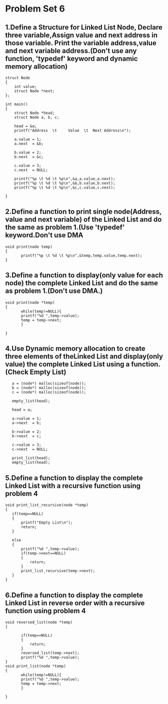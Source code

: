 # Problem Set 6

## 1.Define a Structure for Linked List Node, Declare three variable,Assign value and next address in those variable. Print the variable address,value and next variable address.(Don't use any function, 'typedef' keyword and dynamic memory allocation)

```
struct Node
{
    int value;
    struct Node *next;
};

int main()
{
    struct Node *head;
    struct Node a, b, c;

    head = &a;
    printf("Address  \t     Value  \t  Next Address\n");

    a.value = 1;
    a.next  = &b;

    b.value = 2;
    b.next  = &c;

    c.value = 3;
    c.next  = NULL;

    printf("%p \t %d \t %p\n",&a,a.value,a.next);
    printf("%p \t %d \t %p\n",&b,b.value,b.next);
    printf("%p \t %d \t %p\n",&c,c.value,c.next);

}
```
## 2.Define a function to print single node(Address, value and next variable) of the Linked List and do the same as problem 1.(Use 'typedef' keyword.Don't use DMA

```
void print(node temp)
{
       printf("%p \t %d \t %p\n",&temp,temp.value,temp.next);
}
```

## 3.Define a function to display(only value for each node) the complete Linked List and do the same as problem 1.(Don't use DMA.)

```
void print(node *temp)
{
       while(temp!=NULL){
       printf("%d ",temp->value);
       temp = temp->next;
       }

}
```

## 4.Use Dynamic memory allocation to create three elements of theLinked List and display(only value) the complete Linked List using a function.(Check Empty List)

```
   a = (node*) malloc(sizeof(node));
   b = (node*) malloc(sizeof(node));
   c = (node*) malloc(sizeof(node));

   empty_list(head);

   head = a;

   a->value = 1;
   a->next  = b;

   b->value = 2;
   b->next  = c;

   c->value = 3;
   c->next  = NULL;

   print_list(head);
   empty_list(head);
```

## 5.Define a function to display the complete Linked List with a recursive function using problem 4

```
void print_list_recursive(node *temp)
{
   if(temp==NULL)
   {
       printf("Empty List\n");
       return;
   }

   else
   {
       printf("%d ",temp->value);
       if(temp->next==NULL)
       {
           return;
       }
       print_list_recursive(temp->next);
   }
}
```

## 6.Define a function to display the complete Linked List in reverse order with a recursive function using problem 4

```
void reversed_list(node *temp)
{

       if(temp==NULL)
       {
           return;
       }
       reversed_list(temp->next);
       printf("%d ",temp->value);
}
void print_list(node *temp)
{
       while(temp!=NULL){
       printf("%d ",temp->value);
       temp = temp->next;
       }

}
```

